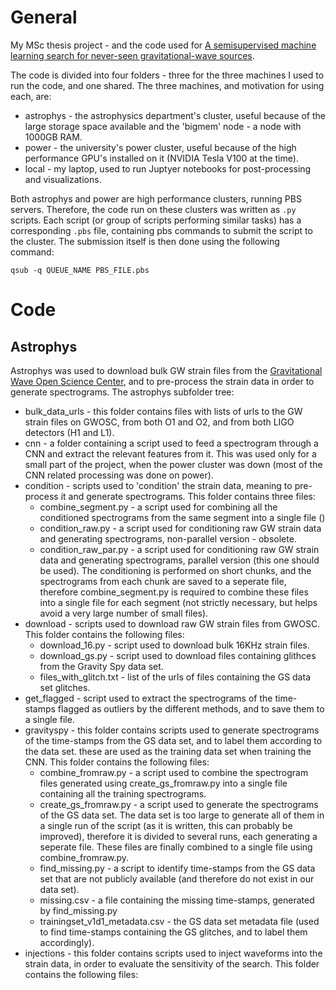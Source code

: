 # General
My MSc thesis project - and the code used for [A semisupervised machine learning search for never-seen gravitational-wave sources](https://academic.oup.com/mnras/article/500/4/5408/5983106?guestAccessKey=580a9c7b-00e5-4463-b48e-7ea7e68a8c7d).

The code is divided into four folders - three for the three machines I used to run the code, and one shared.
The three machines, and motivation for using each, are:

- astrophys - the astrophysics department's cluster, useful because of the large storage space available and the 'bigmem' node - a node with 1000GB RAM.
- power - the university's power cluster, useful because of the high performance GPU's installed on it (NVIDIA Tesla V100 at the time).
- local - my laptop, used to run Juptyer notebooks for post-processing and visualizations.

Both astrophys and power are high performance clusters, running PBS servers. Therefore, the code run on these clusters was written as `.py` scripts. Each script (or group of scripts performing similar tasks) has a corresponding `.pbs` file, containing pbs commands to submit the script to the cluster. The submission itself is then done using the following command:
```
qsub -q QUEUE_NAME PBS_FILE.pbs
```

# Code
## Astrophys
Astrophys was used to download bulk GW strain files from the [Gravitational Wave Open Science Center](https://www.gw-openscience.org/), and to pre-process the strain data in order to generate spectrograms.
The astrophys subfolder tree:

- bulk_data_urls - this folder contains files with lists of urls to the GW strain files on GWOSC, from both O1 and O2, and from both LIGO detectors (H1 and L1).
- cnn - a folder containing a script used to feed a spectrogram through a CNN and extract the relevant features from it. This was used only for a small part of the project, when the power cluster was down (most of the CNN related processing was done on power).
- condition - scripts used to 'condition' the strain data, meaning to pre-process it and generate spectrograms. This folder contains three files:
  - combine_segment.py - a script used for combining all the conditioned spectrograms from the same segment into a single file ()
  - condition_raw.py - a script used for conditioning raw GW strain data and generating spectrograms, non-parallel version - obsolete.
  - condition_raw_par.py - a script used for conditioning raw GW strain data and generating spectrograms, parallel version (this one should be used). The conditioning is performed on short chunks, and the spectrograms from each chunk are saved to a seperate file, therefore combine_segment.py is required to combine these files into a single file for each segment (not strictly necessary, but helps avoid a very large number of small files).
- download - scripts used to download raw GW strain files from GWOSC. This folder contains the following files:
  - download_16.py - script used to download bulk 16KHz strain files.
  - download_gs.py - script used to download files containing glithces from the Gravity Spy data set.
  - files_with_glitch.txt - list of the urls of files containing the GS data set glitches.
- get_flagged - script used to extract the spectrograms of the time-stamps flagged as outliers by the different methods, and to save them to a single file.
- gravityspy - this folder contains scripts used to generate spectrograms of the time-stamps from the GS data set, and to label them according to the data set. these are used as the training data set when training the CNN. This folder contains the following files:
  - combine_fromraw.py - a script used to combine the spectrogram files generated using create_gs_fromraw.py into a single file containing all the training spectrograms.
  - create_gs_fromraw.py - a script used to generate the spectrograms of the GS data set. The data set is too large to generate all of them in a single run of the script (as it is written, this can probably be improved), therefore it is divided to several runs, each generating a seperate file. These files are finally combined to a single file using combine_fromraw.py.
  - find_missing.py - a script to identify time-stamps from the GS data set that are not publicly available (and therefore do not exist in our data set).
  - missing.csv - a file containing the missing time-stamps, generated by find_missing.py
  - trainingset_v1d1_metadata.csv - the GS data set metadata file (used to find time-stamps containing the GS glitches, and to label them accordingly).
- injections - this folder contains scripts used to inject waveforms into the strain data, in order to evaluate the sensitivity of the search. This folder contains the following files:
